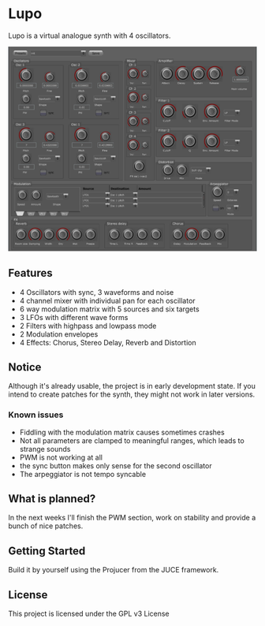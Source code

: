 # Lupo

Lupo is a virtual analogue synth with 4 oscillators.

![Lupo](Images/lupo.jpg)

## Features

* 4 Oscillators with sync, 3 waveforms and noise
* 4 channel mixer with individual pan for each oscillator
* 6 way modulation matrix with 5 sources and six targets
* 3 LFOs with different wave forms
* 2 Filters with highpass and lowpass mode
* 2 Modulation envelopes
* 4 Effects: Chorus, Stereo Delay, Reverb and Distortion

## Notice

Although it's already usable, the project is in early development state. If you intend to create patches for the synth, they might not work in later versions. 

### Known issues

* Fiddling with the modulation matrix causes sometimes crashes
* Not all parameters are clamped to meaningful ranges, which leads to strange sounds
* PWM is not working at all
* the sync button makes only sense for the second oscillator
* The arpeggiator is not tempo syncable

## What is planned?

In the next weeks I'll finish the PWM section, work on stability and provide
a bunch of nice patches.

## Getting Started

Build it by yourself using the Projucer from the JUCE framework.

## License

This project is licensed under the GPL v3 License



